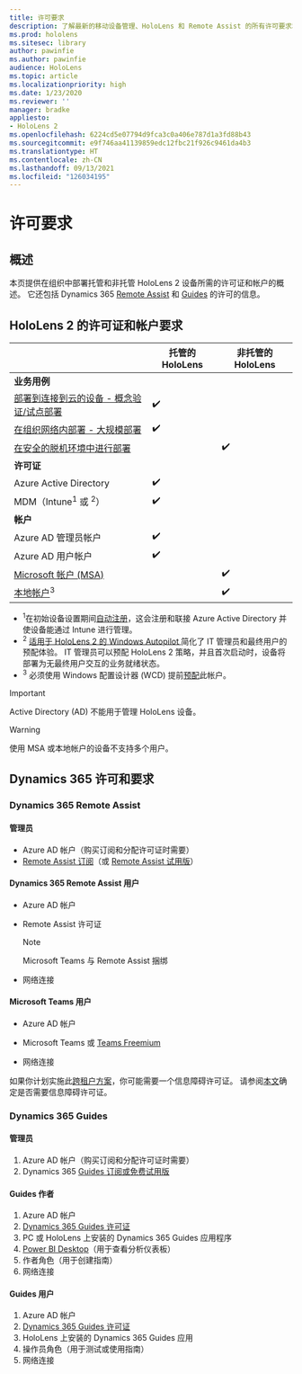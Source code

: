 ```yaml
---
title: 许可要求
description: 了解最新的移动设备管理、HoloLens 和 Remote Assist 的所有许可要求和指南。
ms.prod: hololens
ms.sitesec: library
author: pawinfie
ms.author: pawinfie
audience: HoloLens
ms.topic: article
ms.localizationpriority: high
ms.date: 1/23/2020
ms.reviewer: ''
manager: bradke
appliesto:
- HoloLens 2
ms.openlocfilehash: 6224cd5e07794d9fca3c0a406e787d1a3fd88b43
ms.sourcegitcommit: e9f746aa41139859edc12fbc21f926c9461da4b3
ms.translationtype: HT
ms.contentlocale: zh-CN
ms.lasthandoff: 09/13/2021
ms.locfileid: "126034195"
---
```

# <a name="license-requirements"></a>许可要求

## <a name="overview"></a>概述
本页提供在组织中部署托管和非托管 HoloLens 2 设备所需的许可证和帐户的概述。 它还包括 Dynamics 365 [Remote Assist](#dynamics-365-remote-assist) 和 [Guides](#dynamics-365-guides) 的许可的信息。

## <a name="hololens-2-license-and-account-requirements"></a>HoloLens 2 的许可证和帐户要求

 
|       &nbsp;      | 托管的 HoloLens | 非托管的 HoloLens |
|-------------------|-----------------|---------------------|
| **业务用例** | | |
| [部署到连接到云的设备 - 概念验证/试点部署](hololens-requirements.md#scenario-a-deploy-to-cloud-connected-devices)  | ✔️| |
| [在组织网络内部署 - 大规模部署](hololens-requirements.md#scenario-b-deploy-inside-your-organizations-network) | ✔️| |
| [在安全的脱机环境中进行部署](hololens-requirements.md#scenario-c-deploy-in-secure-offline-environment) | | ✔️ |
| **许可证** | | |
| Azure Active Directory | ✔️ | |
| MDM（Intune<sup>1</sup> 或 <sup>2</sup>） | ✔️  | |
| **帐户** |  | |
| Azure AD 管理员帐户 | ✔️ |  |
| Azure AD 用户帐户 | ✔️ | |
| [Microsoft 帐户 (MSA)](/windows/security/identity-protection/access-control/microsoft-accounts)| | ✔️ |
| [本地帐户](/windows/security/identity-protection/access-control/local-accounts)<sup>3</sup> | | ✔️ |
- <sup>1</sup>在初始设备设置期间[自动注册](/mem/intune/enrollment/windows-enroll#enable-windows-10-automatic-enrollment)，这会注册和联接 Azure Active Directory 并使设备能通过 Intune 进行管理。
- <sup>2</sup> [适用于 HoloLens 2 的 Windows Autopilot ](hololens2-autopilot.md) 简化了 IT 管理员和最终用户的预配体验。 IT 管理员可以预配 HoloLens 2 策略，并且首次启动时，设备将部署为无最终用户交互的业务就绪状态。
- <sup>3</sup> 必须使用 Windows 配置设计器 (WCD) 提前[预配](hololens-provisioning.md#provisioning-package-hololens-wizard)此帐户。

> [!IMPORTANT]
> Active Directory (AD) 不能用于管理 HoloLens 设备。
 
> [!WARNING]
> 使用 MSA 或本地帐户的设备不支持多个用户。

## <a name="dynamics-365-licensing-and-requirements"></a>Dynamics 365 许可和要求

### <a name="dynamics-365-remote-assist"></a>Dynamics 365 Remote Assist 

#### <a name="admin"></a>管理员

- Azure AD 帐户（购买订阅和分配许可证时需要）
- [Remote Assist 订阅](/dynamics365/mixed-reality/remote-assist/buy-and-deploy-remote-assist)（或 [Remote Assist 试用版](/dynamics365/mixed-reality/remote-assist/try-remote-assist)）
    
#### <a name="dynamics-365-remote-assist-user"></a>Dynamics 365 Remote Assist 用户

- Azure AD 帐户

- Remote Assist 许可证 

  > [!NOTE]
  > Microsoft Teams 与 Remote Assist 捆绑

- 网络连接

#### <a name="microsoft-teams-user"></a>Microsoft Teams 用户

- Azure AD 帐户

- Microsoft Teams 或 [Teams Freemium](https://products.office.com/microsoft-teams/free)

- 网络连接

如果你计划实施此[跨租户方案](/dynamics365/mixed-reality/remote-assist/cross-tenant-overview#scenario-2-leasing-services-to-other-tenants)，你可能需要一个信息障碍许可证。 请参阅[本文](/dynamics365/mixed-reality/remote-assist/cross-tenant-licensing-implementation#step-1-determine-if-information-barriers-are-necessary)确定是否需要信息障碍许可证。

### <a name="dynamics-365-guides"></a>Dynamics 365 Guides 

#### <a name="admin"></a>管理员

1. Azure AD 帐户（购买订阅和分配许可证时需要）
2. Dynamics 365 [Guides 订阅或免费试用版](/dynamics365/mixed-reality/guides/setup-step-one)

#### <a name="guides-author"></a>Guides 作者

1. Azure AD 帐户
1. [Dynamics 365 Guides 许可证](/dynamics365/mixed-reality/guides/requirements)
1. PC 或 HoloLens 上安装的 Dynamics 365 Guides 应用程序
1. [Power BI Desktop](https://powerbi.microsoft.com/desktop/)（用于查看分析仪表板）
1. 作者角色（用于创建指南）
1. 网络连接

#### <a name="guides-user"></a>Guides 用户

1. Azure AD 帐户
1. [Dynamics 365 Guides 许可证](/dynamics365/mixed-reality/guides/requirements)
1. HoloLens 上安装的 Dynamics 365 Guides 应用
1. 操作员角色（用于测试或使用指南）
1. 网络连接
